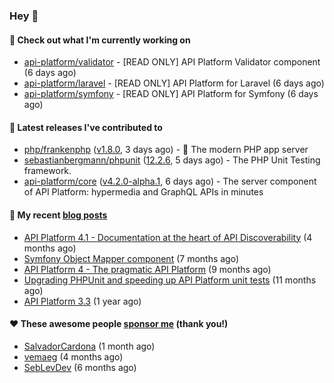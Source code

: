 ### Hey 👋

#### 👷 Check out what I'm currently working on

- [api-platform/validator](https://github.com/api-platform/validator) - [READ ONLY] API Platform Validator component (6 days ago)
- [api-platform/laravel](https://github.com/api-platform/laravel) - [READ ONLY] API Platform for Laravel (6 days ago)
- [api-platform/symfony](https://github.com/api-platform/symfony) - [READ ONLY] API Platform for Symfony (6 days ago)

#### 🔭 Latest releases I've contributed to

- [php/frankenphp](https://github.com/php/frankenphp) ([v1.8.0](https://github.com/php/frankenphp/releases/tag/v1.8.0), 3 days ago) - 🧟 The modern PHP app server
- [sebastianbergmann/phpunit](https://github.com/sebastianbergmann/phpunit) ([12.2.6](https://github.com/sebastianbergmann/phpunit/releases/tag/12.2.6), 5 days ago) - The PHP Unit Testing framework.
- [api-platform/core](https://github.com/api-platform/core) ([v4.2.0-alpha.1](https://github.com/api-platform/core/releases/tag/v4.2.0-alpha.1), 6 days ago) - The server component of API Platform: hypermedia and GraphQL APIs in minutes

#### 📜 My recent [blog posts](https://soyuka.me)

- [API Platform 4.1 - Documentation at the heart of API Discoverability](https://soyuka.me/api-platform-4-1-documentation-heart-api-discoverability/) (4 months ago)
- [Symfony Object Mapper component](https://soyuka.me/symfony-object-mapper-component/) (7 months ago)
- [API Platform 4 - The pragmatic API Platform](https://soyuka.me/api-platform-4-the-pragmatic-api-platform/) (9 months ago)
- [Upgrading PHPUnit and speeding up API Platform unit tests](https://soyuka.me/upgrading-phpunit-and-speeding-up-api-platform-unit-tests/) (11 months ago)
- [API Platform 3.3](https://soyuka.me/api-platform-3.3/) (1 year ago)

#### ❤️ These awesome people [sponsor me](https://github.com/sponsors/soyuka) (thank you!)

- [SalvadorCardona](https://github.com/SalvadorCardona) (1 month ago)
- [vemaeg](https://github.com/vemaeg) (4 months ago)
- [SebLevDev](https://github.com/SebLevDev) (6 months ago)
